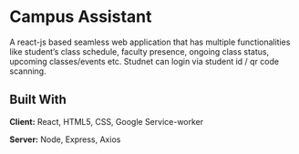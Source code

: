 
# Campus Assistant

A react-js based seamless web application that has multiple functionalities like student’s class schedule, faculty presence, ongoing class status, upcoming classes/events etc. Studnet can login via student id / qr code scanning.


## Built With

**Client:** React, HTML5, CSS, Google Service-worker

**Server:** Node, Express, Axios

